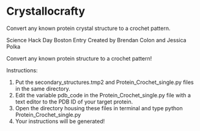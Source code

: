  # Crystallocrafty
 Convert any known protein crystal structure to a crochet pattern. 
 
 Science Hack Day Boston Entry
 Created by Brendan Colon and Jessica Polka
 
 Convert any known protein structure to a crochet pattern! 
 
 Instructions: 
 1. Put the secondary_structures.tmp2 and Protein_Crochet_single.py files in the same directory. 
 2. Edit the variable pdb_code in the Protein_Crochet_single.py file with a text editor to the PDB ID of your target protein.
 3. Open the directory housing these files in terminal and type python Protein_Crochet_single.py
 4. Your instructions will be generated!